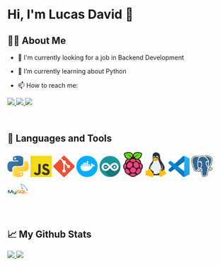 # Hi, I'm Lucas David 👋

## 🙋‍♂️ About Me

- 🔭 I'm currently looking for a job in Backend Development

- 🌱 I’m currently learning about Python

- 📫 How to reach me: 

<p>
  <a href="https://www.linkedin.com/in/lucasdavidoj/" target="_blank">
    <img src="https://img.shields.io/badge/-LinkedIn-%230077B5?style=for-the-badge&logo=linkedin&logoColor=white">
  </a>
  <a href="https://t.me/lucasdavidoj" target="_blank">
    <img src="https://img.shields.io/badge/-Telegram-e8e8e8?style=for-the-badge&logo=telegram&logoColor=white">
  </a>
  <a href="mailto:lucas.david.oj@protonmail.com" target="_blank">
    <img src="https://img.shields.io/badge/-ProtonMail-505061?style=for-the-badge&logo=protonmail&logoColor=white">
  </a>
</p>

</br>

## 🚀 Languages and Tools

<p>
  <img src="./icons/python.png" alt="Python" width="48"/>
  <img src="./icons/javascript.png" alt="JavaScript" width="48"/>
  <img src="./icons/git.png" alt="Git" width="48"/>
  <img src="./icons/docker.png" alt="MySQL" width="48"/>
  <img src="./icons/arduino.png" alt="Arduino" width="48"/>
  <img src="./icons/raspberrypi.png" alt="Raspberry Pi" width="48"/>
  <img src="./icons/linux.png" alt="Linux" width="48"/>
  <img src="./icons/vscode.png" alt="Visual Studio Code" width="48"/>
  <img src="./icons/postgres.png" alt="Postgres" width="48"/>
  <img src="./icons/mysql.png" alt="MySQL" width="48"/>
<p>

</br>  

## 📈 My Github Stats

<p>
  <a href="https://github.com/lucasdavidoj" target="_blank">
  <img height="180em" src="https://github-readme-stats.vercel.app/api?username=lucasdavidoj&show_icons=true&theme=nightowl&include_all_commits=true&count_private=true&hide_border=true"/>
  <img height="180em" src="https://github-readme-stats.vercel.app/api/top-langs/?username=lucasdavidoj&theme=nightowl&hide_border=true"/>
<p>
